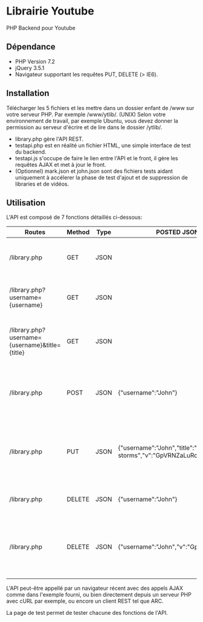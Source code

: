 # Librairie Youtube
PHP Backend pour Youtube
## Dépendance
* PHP Version 7.2
* jQuery 3.5.1
* Navigateur supportant les requêtes PUT, DELETE (> IE6).

## Installation
Télécharger les 5 fichiers et les mettre dans un dossier enfant de /www sur votre serveur PHP. Par exemple /www/ytlib/.
(UNIX) Selon votre environnement de travail, par exemple Ubuntu, vous devez donner la permission au serveur d'écrire et de lire dans le dossier /ytlib/.

* library.php gère l'API REST.
* testapi.php est en réalité un fichier HTML, une simple interface de test du backend.
* testapi.js s'occupe de faire le lien entre l'API et le front, il gère les requêtes AJAX et met à jour le front.
* (Optionnel) mark.json et john.json sont des fichiers tests aidant uniquement à accélerer la phase de test d'ajout et de suppression de libraries et de vidéos.

## Utilisation
L'API est composé de 7 fonctions détaillés ci-dessous:

|Routes|Method|Type|POSTED JSON|Description|
|------|------|------|------|------|
|/library.php|GET|JSON||Récupère la liste des utilisateurs possédant une librarie|
|/library.php?username={username}|GET|JSON||Récupère la librarie vidéo de l'utilisateur précisé|
|/library.php?username={username}&title={title}|GET|JSON||Cherche une vidéo par son titre dans la librarie de l'utilisateur|
|/library.php|POST|JSON|{"username":"John"}|Crée une nouvelle librarie si une librairie à ce nom n'existe pas encore|
|/library.php|PUT|JSON|{"username":"John","title":"song of storms","v":"GpVRNZaLuRc"}|Mets à jour la librarie de en ajoutant une nouvelle vidéo à sa collection|
|/library.php|DELETE|JSON|{"username":"John"}|Supprime la librarie de l'utilisateur spécifié|
|/library.php|DELETE|JSON|{"username":"John","v":"GpVRNZaLuRc"}|Supprime une vidéo spécifique de la collection de l'utilisateur spécifié|

L'API peut-être appellé par un navigateur récent avec des appels AJAX comme dans l'exemple fourni, ou bien directement depuis un serveur PHP avec cURL par exemple, ou encore un client REST tel que ARC.

La page de test permet de tester chacune des fonctions de l'API.

